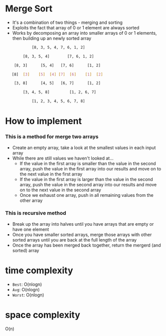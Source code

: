 # Merge Sort

* It's a combination of two things - merging and sorting
* Exploits the fact that array of 0 or 1 element are always sorted
* Works by decomposing an array into smaller arrays of 0 or 1 elements, then building up an newly sorted array

```bash
            [8, 3, 5, 4, 7, 6, 1, 2]

        [8, 3, 5, 4]        [7, 6, 1, 2]

    [8, 3]      [5, 4]   [7, 6]      [1, 2]

   [8]  [3]    [5]  [4] [7]  [6]    [1]  [2]

    [3, 8]      [4, 5]   [6, 7]      [1, 2]

        [3, 4, 5, 8]         [1, 2, 6, 7]

            [1, 2, 3, 4, 5, 6, 7, 8]
```

# How to implement

### This is a method for merge two arrays

* Create an empty array, take a look at the smallest values in each input array
* While there are still values we haven't looked at...
    * If the value in the first array is smaller than the value in the second array, push the value in the first array into our results and move on to the next value in the first array
    * If the value in the first array is larger than the value in the second array, push the value in the second array into our results and move on to the next value in the second array
    * Once we exhaust one array, push in all remaining values from the other array

### This is recursive method

* Break up the array into halves until you have arrays that are empty or have one element
* Once you have smaller sorted arrays, merge those arrays with other sorted arrays until you are back at the full length of the array
* Once the array has been merged back together, return the mergerd (and sorted) array

# time complexity

* `Best`: O(nlogn)
* `Avg`: O(nlogn)
* `Worst`: O(nlogn)

# space complexity

O(n)
